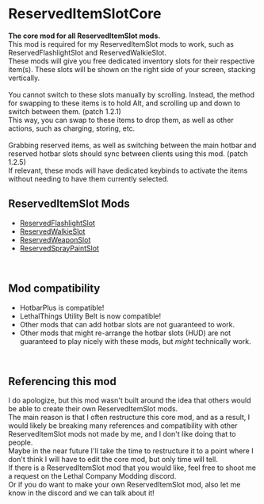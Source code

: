 # ReservedItemSlotCore
<strong>The core mod for all ReservedItemSlot mods.</strong><br>
This mod is required for my ReservedItemSlot mods to work, such as ReservedFlashlightSlot and ReservedWalkieSlot.<br>
These mods will give you free dedicated inventory slots for their respective item(s). These slots will be shown on the right side of your screen, stacking vertically.<br>
<br>
You cannot switch to these slots manually by scrolling. Instead, the method for swapping to these items is to hold Alt, and scrolling up and down to switch between them. (patch 1.2.1)<br>
This way, you can swap to these items to drop them, as well as other actions, such as charging, storing, etc.<br>
<br>
Grabbing reserved items, as well as switching between the main hotbar and reserved hotbar slots should sync between clients using this mod. (patch 1.2.5)<br>
If relevant, these mods will have dedicated keybinds to activate the items without needing to have them currently selected.<br>

## ReservedItemSlot Mods
+ [ReservedFlashlightSlot](https://thunderstore.io/c/lethal-company/p/FlipMods/ReservedFlashlightSlot/)
+ [ReservedWalkieSlot](https://thunderstore.io/c/lethal-company/p/FlipMods/ReservedWalkieSlot/)
+ [ReservedWeaponSlot](https://thunderstore.io/c/lethal-company/p/FlipMods/ReservedWeaponSlot/)
+ [ReservedSprayPaintSlot](https://thunderstore.io/c/lethal-company/p/FlipMods/ReservedSprayPaintSlot/)
<br>

## Mod compatibility
+ HotbarPlus is compatible!
+ LethalThings Utility Belt is now compatible!
+ Other mods that can add hotbar slots are not guaranteed to work.
+ Other mods that might re-arrange the hotbar slots (HUD) are not guaranteed to play nicely with these mods, but <i>might</i> technically work.
<br>

## Referencing this mod
I do apologize, but this mod wasn't built around the idea that others would be able to create their own ReservedItemSlot mods.<br>
The main reason is that I often restructure this core mod, and as a result, I would likely be breaking many references and compatibility with other ReservedItemSlot mods not made by me, and I don't like doing that to people.<br>
Maybe in the near future I'll take the time to restructure it to a point where I don't think I will have to edit the core mod, but only time will tell.<br>
If there is a ReservedItemSlot mod that you would like, feel free to shoot me a request on the Lethal Company Modding discord.<br>
Or if you do want to make your own ReservedItemSlot mod, also let me know in the discord and we can talk about it!<br>